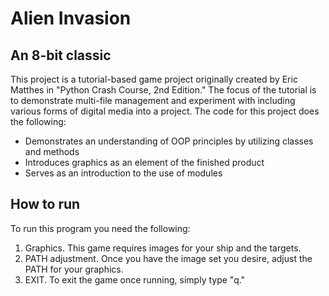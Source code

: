 # Alien Invasion

## An 8-bit classic

This project is a tutorial-based game project originally created by Eric Matthes in "Python Crash Course, 2nd Edition." The focus of the tutorial is
to demonstrate multi-file management and experiment with including various forms of digital media into a project. The code for this
project does the following:

* Demonstrates an understanding of OOP principles by utilizing classes and methods
* Introduces graphics as an element of the finished product
* Serves as an introduction to the use of modules

## How to run

To run this program you need the following:

1. Graphics. This game requires images for your ship and the targets.
2. PATH adjustment. Once you have the image set you desire, adjust the PATH for your graphics.
3. EXIT. To exit the game once running, simply type "q."

